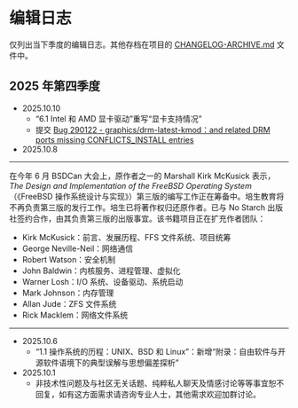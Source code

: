 # 编辑日志

仅列出当下季度的编辑日志。其他存档在项目的 [CHANGELOG-ARCHIVE.md](https://docs.bsdcn.org/CHANGELOG-ARCHIVE) 文件中。

## 2025 年第四季度

- 2025.10.10
  - “6.1 Intel 和 AMD 显卡驱动”重写“显卡支持情况”
  - 提交 [Bug 290122 - graphics/drm-latest-kmod：and related DRM ports missing CONFLICTS_INSTALL entries](https://bugs.freebsd.org/bugzilla/show_bug.cgi?id=290122)
- 2025.10.8

---

在今年 6 月 BSDCan 大会上，原作者之一的 Marshall Kirk McKusick 表示，*The Design and Implementation of the FreeBSD Operating System*（《FreeBSD 操作系统设计与实现》）第三版的编写工作正在筹备中。培生教育将不再负责第三版的发行工作。培生已将著作权归还原作者。已与 No Starch 出版社签约合作，由其负责第三版的出版事宜。该书籍项目正在扩充作者团队：

- Kirk McKusick：前言、发展历程、FFS 文件系统、项目统筹
- George Neville-Neil：网络通信
- Robert Watson：安全机制
- John Baldwin：内核服务、进程管理、虚拟化
- Warner Losh：I/O 系统、设备驱动、系统启动
- Mark Johnson：内存管理
- Allan Jude：ZFS 文件系统
- Rick Macklem：网络文件系统

---

- 2025.10.6
  - “1.1 操作系统的历程：UNIX、BSD 和 Linux”：新增“附录：自由软件与开源软件语境下的典型误解与思想偏差探析”
- 2025.10.1
  - 非技术性问题及与社区无关话题、纯粹私人聊天及情感讨论等等事宜恕不回复，如有这方面需求请咨询专业人士，其他需求欢迎加群讨论。
